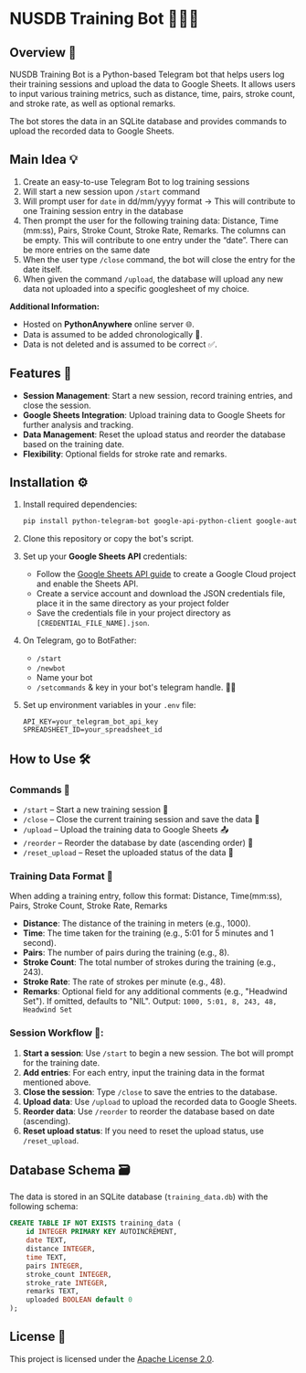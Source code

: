 # NUSDB Training Bot 🚣‍♂️🤖

## Overview 🌟

NUSDB Training Bot is a Python-based Telegram bot that helps users log their training sessions and upload the data to Google Sheets. It allows users to input various training metrics, such as distance, time, pairs, stroke count, and stroke rate, as well as optional remarks.

The bot stores the data in an SQLite database and provides commands to upload the recorded data to Google Sheets.

## Main Idea 💡
1.	Create an easy-to-use Telegram Bot to log training sessions
2.	Will start a new session upon `/start` command
3.	Will prompt user for `date` in dd/mm/yyyy format -> This will contribute to one Training session entry in the database
4.	Then prompt the user for the following training data:
         Distance, Time (mm:ss), Pairs, Stroke Count, Stroke Rate, Remarks. The columns can be empty.
  	This will contribute to one entry under the “date”. There can be more entries on the same date
6.	When the user type `/close` command, the bot will close the entry for the date itself.
7.	When given the command `/upload`, the database will upload any new data not uploaded into a specific googlesheet of my choice.

**Additional Information:**
- Hosted on **PythonAnywhere** online server 🌐.
- Data is assumed to be added chronologically 📅.
- Data is not deleted and is assumed to be correct ✅.

## Features 🚀

- **Session Management**: Start a new session, record training entries, and close the session.
- **Google Sheets Integration**: Upload training data to Google Sheets for further analysis and tracking.
- **Data Management**: Reset the upload status and reorder the database based on the training date.
- **Flexibility**: Optional fields for stroke rate and remarks.

## Installation ⚙️
1. Install required dependencies:
    ```bash
    pip install python-telegram-bot google-api-python-client google-auth google-auth-oauthlib google-auth-httplib2
    ```
    
2. Clone this repository or copy the bot's script.

3. Set up your **Google Sheets API** credentials:
    - Follow the [Google Sheets API guide](https://developers.google.com/sheets/api/quickstart/python) to create a Google Cloud project and enable the Sheets API.
    - Create a service account and download the JSON credentials file, place it in the same directory as your project folder
    - Save the credentials file in your project directory as `[CREDENTIAL_FILE_NAME].json`.

4. On Telegram, go to BotFather:
    - `/start`
    - `/newbot`
    - Name your bot
    - `/setcommands` & key in your bot's telegram handle. 🧑‍💻
    
5. Set up environment variables in your `.env` file:
    ```env
    API_KEY=your_telegram_bot_api_key
    SPREADSHEET_ID=your_spreadsheet_id
    ```

## How to Use 🛠️

### Commands 📜

- `/start` – Start a new training session 🏁
- `/close` – Close the current training session and save the data 💾
- `/upload` – Upload the training data to Google Sheets 📤
- `/reorder` – Reorder the database by date (ascending order) 🔄
- `/reset_upload` – Reset the uploaded status of the data 🔄

### Training Data Format 📝
When adding a training entry, follow this format: Distance, Time(mm:ss), Pairs, Stroke Count, Stroke Rate, Remarks
- **Distance**: The distance of the training in meters (e.g., 1000).
- **Time**: The time taken for the training (e.g., 5:01 for 5 minutes and 1 second).
- **Pairs**: The number of pairs during the training (e.g., 8).
- **Stroke Count**: The total number of strokes during the training (e.g., 243).
- **Stroke Rate**: The rate of strokes per minute (e.g., 48).
- **Remarks**: Optional field for any additional comments (e.g., "Headwind Set"). If omitted, defaults to "NIL".
Output:
`1000, 5:01, 8, 243, 48, Headwind Set`

### Session Workflow 🔄:

1. **Start a session**: Use `/start` to begin a new session. The bot will prompt for the training date.
2. **Add entries**: For each entry, input the training data in the format mentioned above.
3. **Close the session**: Type `/close` to save the entries to the database.
4. **Upload data**: Use `/upload` to upload the recorded data to Google Sheets.
5. **Reorder data**: Use `/reorder` to reorder the database based on date (ascending).
6. **Reset upload status**: If you need to reset the upload status, use `/reset_upload`.

## Database Schema 🗃️

The data is stored in an SQLite database (`training_data.db`) with the following schema:

```sql
CREATE TABLE IF NOT EXISTS training_data (
    id INTEGER PRIMARY KEY AUTOINCREMENT,
    date TEXT,
    distance INTEGER,
    time TEXT,
    pairs INTEGER,
    stroke_count INTEGER,
    stroke_rate INTEGER,
    remarks TEXT,
    uploaded BOOLEAN default 0
);
```

## License 📜
This project is licensed under the [Apache License 2.0](http://www.apache.org/licenses/LICENSE-2.0).




